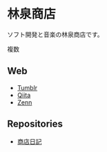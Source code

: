 # 林泉商店

ソフト開発と音楽の林泉商店です。

複数

## Web

* [Tumblr](https://linquanstudio.tumblr.com/)
* [Qiita](https://qiita.com/linquanstudio)
* [Zenn](https://zenn.dev/linquanstudio)

## Repositories

* [商店日記](https://github.com/linquanstudio/diary)
